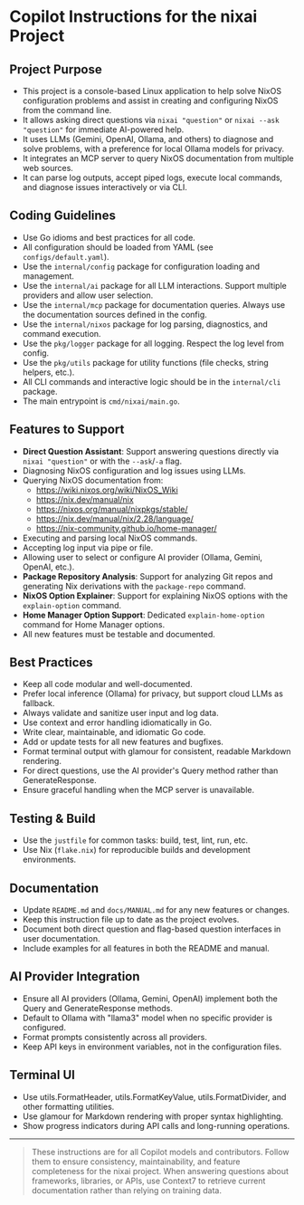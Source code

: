 # Copilot Instructions for the nixai Project

## Project Purpose
- This project is a console-based Linux application to help solve NixOS configuration problems and assist in creating and configuring NixOS from the command line.
- It allows asking direct questions via `nixai "question"` or `nixai --ask "question"` for immediate AI-powered help.
- It uses LLMs (Gemini, OpenAI, Ollama, and others) to diagnose and solve problems, with a preference for local Ollama models for privacy.
- It integrates an MCP server to query NixOS documentation from multiple web sources.
- It can parse log outputs, accept piped logs, execute local commands, and diagnose issues interactively or via CLI.

## Coding Guidelines
- Use Go idioms and best practices for all code.
- All configuration should be loaded from YAML (see `configs/default.yaml`).
- Use the `internal/config` package for configuration loading and management.
- Use the `internal/ai` package for all LLM interactions. Support multiple providers and allow user selection.
- Use the `internal/mcp` package for documentation queries. Always use the documentation sources defined in the config.
- Use the `internal/nixos` package for log parsing, diagnostics, and command execution.
- Use the `pkg/logger` package for all logging. Respect the log level from config.
- Use the `pkg/utils` package for utility functions (file checks, string helpers, etc.).
- All CLI commands and interactive logic should be in the `internal/cli` package.
- The main entrypoint is `cmd/nixai/main.go`.

## Features to Support
- **Direct Question Assistant**: Support answering questions directly via `nixai "question"` or with the `--ask`/`-a` flag.
- Diagnosing NixOS configuration and log issues using LLMs.
- Querying NixOS documentation from:
  - https://wiki.nixos.org/wiki/NixOS_Wiki
  - https://nix.dev/manual/nix
  - https://nixos.org/manual/nixpkgs/stable/
  - https://nix.dev/manual/nix/2.28/language/
  - https://nix-community.github.io/home-manager/
- Executing and parsing local NixOS commands.
- Accepting log input via pipe or file.
- Allowing user to select or configure AI provider (Ollama, Gemini, OpenAI, etc.).
- **Package Repository Analysis**: Support for analyzing Git repos and generating Nix derivations with the `package-repo` command.
- **NixOS Option Explainer**: Support for explaining NixOS options with the `explain-option` command.
- **Home Manager Option Support**: Dedicated `explain-home-option` command for Home Manager options.
- All new features must be testable and documented.

## Best Practices
- Keep all code modular and well-documented.
- Prefer local inference (Ollama) for privacy, but support cloud LLMs as fallback.
- Always validate and sanitize user input and log data.
- Use context and error handling idiomatically in Go.
- Write clear, maintainable, and idiomatic Go code.
- Add or update tests for all new features and bugfixes.
- Format terminal output with glamour for consistent, readable Markdown rendering.
- For direct questions, use the AI provider's Query method rather than GenerateResponse.
- Ensure graceful handling when the MCP server is unavailable.

## Testing & Build
- Use the `justfile` for common tasks: build, test, lint, run, etc.
- Use Nix (`flake.nix`) for reproducible builds and development environments.

## Documentation
- Update `README.md` and `docs/MANUAL.md` for any new features or changes.
- Keep this instruction file up to date as the project evolves.
- Document both direct question and flag-based question interfaces in user documentation.
- Include examples for all features in both the README and manual.

## AI Provider Integration
- Ensure all AI providers (Ollama, Gemini, OpenAI) implement both the Query and GenerateResponse methods.
- Default to Ollama with "llama3" model when no specific provider is configured.
- Format prompts consistently across all providers.
- Keep API keys in environment variables, not in the configuration files.

## Terminal UI
- Use utils.FormatHeader, utils.FormatKeyValue, utils.FormatDivider, and other formatting utilities.
- Use glamour for Markdown rendering with proper syntax highlighting.
- Show progress indicators during API calls and long-running operations.

---

> These instructions are for all Copilot models and contributors. Follow them to ensure consistency, maintainability, and feature completeness for the nixai project.
When answering questions about frameworks, libraries, or APIs, use Context7 to retrieve current documentation rather than relying on training data.
